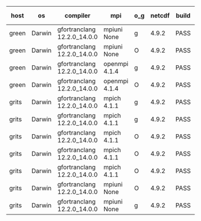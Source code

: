 

| host     | os       | compiler                              | mpi                      | o_g        | netcdf        | build       | u_pass          | u_fail          | s_pass            | s_fail            | e_pass             | e_fail             | nuopc_pass       | nuopc_fail       | artifacts link          |
|----------|----------|---------------------------------------|--------------------------|------------|---------------|-------------|-----------------|-----------------|-------------------|-------------------|--------------------|--------------------|------------------|------------------|-------------------------|
| green | Darwin | gfortranclang 12.2.0_14.0.0 | mpiuni None  | g | 4.9.2  | PASS | 12423 | 0 | 8 | 0 | 44 | 0 | None | None | <a href="https://github.com/esmf-org/esmf-test-artifacts/tree/48e132eb6e396a7cfdfba6fb4d35c00dbe949889/feature_trace_preload_linked/gfortranclang/12.2.0_14.0.0/g/mpiuni/None" target="_blank">48e132e</a> | 
| green | Darwin | gfortranclang 12.2.0_14.0.0 | mpiuni None  | O | 4.9.2  | PASS | 12423 | 0 | 8 | 0 | 44 | 0 | None | None | <a href="https://github.com/esmf-org/esmf-test-artifacts/tree/e2d4be6cd244a1e58247ab481e6269ff05fb0f91/feature_trace_preload_linked/gfortranclang/12.2.0_14.0.0/O/mpiuni/None" target="_blank">e2d4be6</a> | 
| green | Darwin | gfortranclang 12.2.0_14.0.0 | openmpi 4.1.4  | g | 4.9.2  | PASS | 14091 | 0 | 49 | 0 | 81 | 0 | 44 | 3 | <a href="https://github.com/esmf-org/esmf-test-artifacts/tree/273a7c445f616648f3b98f8ed3c9934a75aa965e/feature_trace_preload_linked/gfortranclang/12.2.0_14.0.0/g/openmpi/4.1.4" target="_blank">273a7c4</a> | 
| green | Darwin | gfortranclang 12.2.0_14.0.0 | openmpi 4.1.4  | O | 4.9.2  | PASS | 14091 | 0 | 49 | 0 | 81 | 0 | 44 | 3 | <a href="https://github.com/esmf-org/esmf-test-artifacts/tree/021892be491cbf6a4361890786146cc5fddf76a7/feature_trace_preload_linked/gfortranclang/12.2.0_14.0.0/O/openmpi/4.1.4" target="_blank">021892b</a> | 
| grits | Darwin | gfortranclang 12.2.0_14.0.0 | mpich 4.1.1  | g | 4.9.2  | PASS | None | None | None | None | None | None | None | None | <a href="https://github.com/esmf-org/esmf-test-artifacts/tree/b6fba3a7cebc91425895f01d6aed7c31cf4660d5/feature_trace_preload_linked/gfortranclang/12.2.0_14.0.0/g/mpich/4.1.1" target="_blank">b6fba3a</a> | 
| grits | Darwin | gfortranclang 12.2.0_14.0.0 | mpich 4.1.1  | g | 4.9.2  | PASS | 14091 | 0 | 48 | 1 | 81 | 0 | 43 | 4 | <a href="https://github.com/esmf-org/esmf-test-artifacts/tree/ce20d53a52b43e6e52fafe78ca975f5ecefdcaae/feature_trace_preload_linked/gfortranclang/12.2.0_14.0.0/g/mpich/4.1.1" target="_blank">ce20d53</a> | 
| grits | Darwin | gfortranclang 12.2.0_14.0.0 | mpich 4.1.1  | O | 4.9.2  | PASS | 14091 | 0 | 48 | 1 | 81 | 0 | 46 | 1 | <a href="https://github.com/esmf-org/esmf-test-artifacts/tree/f20bb70a8f7bfb0ba00f2ad9487561e2e2c68157/feature_trace_preload_linked/gfortranclang/12.2.0_14.0.0/O/mpich/4.1.1" target="_blank">f20bb70</a> | 
| grits | Darwin | gfortranclang 12.2.0_14.0.0 | mpich 4.1.1  | O | 4.9.2  | PASS | 14091 | 0 | 48 | 1 | 81 | 0 | 43 | 4 | <a href="https://github.com/esmf-org/esmf-test-artifacts/tree/656b0052208689602bc06100b6e7456bba6278b0/feature_trace_preload_linked/gfortranclang/12.2.0_14.0.0/O/mpich/4.1.1" target="_blank">656b005</a> | 
| grits | Darwin | gfortranclang 12.2.0_14.0.0 | mpich 4.1.1  | O | 4.9.2  | PASS | None | None | None | None | None | None | None | None | <a href="https://github.com/esmf-org/esmf-test-artifacts/tree/641a12f591abe2914a0ed78663c757de0e7d4426/feature_trace_preload_linked/gfortranclang/12.2.0_14.0.0/O/mpich/4.1.1" target="_blank">641a12f</a> | 
| grits | Darwin | gfortranclang 12.2.0_14.0.0 | mpiuni None  | O | 4.9.2  | PASS | 12423 | 0 | 8 | 0 | 44 | 0 | None | None | <a href="https://github.com/esmf-org/esmf-test-artifacts/tree/f449a46ff83564d9e0b2db8877e0594d3649727d/feature_trace_preload_linked/gfortranclang/12.2.0_14.0.0/O/mpiuni/None" target="_blank">f449a46</a> | 
| grits | Darwin | gfortranclang 12.2.0_14.0.0 | mpiuni None  | g | 4.9.2  | PASS | None | None | None | None | None | None | None | None | <a href="https://github.com/esmf-org/esmf-test-artifacts/tree/1fe2ba880abfebd8a6d459e0bd51c4d1aa92a25e/feature_trace_preload_linked/gfortranclang/12.2.0_14.0.0/g/mpiuni/None" target="_blank">1fe2ba8</a> | 
